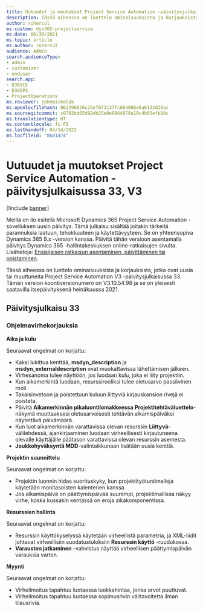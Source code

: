 ```yaml
---
title: Uutuudet ja muutokset Project Service Automation -päivitysjulkaisussa 33, V3
description: Tässä aiheessa on luettelo ominaisuuksista ja korjauksista, jotka ovat käytettävissä Project Service Automation -päivitysjulkaisussa 33, V3.
author: ruhercul
ms.custom: dyn365-projectservice
ms.date: 06/30/2021
ms.topic: article
ms.author: ruhercul
audience: Admin
search.audienceType:
- admin
- customizer
- enduser
search.app:
- D365CE
- D365PS
- ProjectOperations
ms.reviewer: johnmichalak
ms.openlocfilehash: 063290526c25e7073137fc88408be6a61d2d20ac
ms.sourcegitcommit: c0792bd65d92db25e0e8864879a19c4b93efb10c
ms.translationtype: HT
ms.contentlocale: fi-FI
ms.lasthandoff: 04/14/2022
ms.locfileid: "8601474"
---
```

# <a name="whats-new-or-changed-in-project-service-automation-update-release-33-v3"></a>Uutuudet ja muutokset Project Service Automation -päivitysjulkaisussa 33, V3

[!include [banner](../includes/psa-now-project-operations.md)]

Meillä on ilo esitellä Microsoft Dynamics 365 Project Service Automation -sovelluksen uusin päivitys. Tämä julkaisu sisältää joitakin tärkeitä parannuksia laatuun, tehokkuuteen ja käytettävyyteen. Se on yhteensopiva Dynamics 365 9.x -version kanssa. Päivitä tähän versioon asentamalla päivitys Dynamics 365 -hallintakeskuksen online-ratkaisujen sivulta. Lisätietoja: [Ensisijaisen ratkaisun asentaminen, päivittäminen tai poistaminen](/power-platform/admin/install-remove-preferred-solution).

Tässä aiheessa on luettelo ominaisuuksista ja korjauksista, jotka ovat uusia tai muuttuneita Project Service Automation V3 -päivitysjulkaisussa 33. Tämän version koontiversionumero on V3.10.54.98 ja se on yleisesti saatavilla itsepäivityksenä heinäkuussa 2021.

## <a name="update-release-33"></a>Päivitysjulkaisu 33

### <a name="bug-fixes"></a>Ohjelmavirhekorjauksia

**Aika ja kulu**

Seuraavat ongelmat on korjattu:

- Kaksi lukittua kenttää, **msdyn_description** ja **msdyn_externaldescription** ovat muokattavissa lähettämisen jälkeen.
- Virhesanoma tulee näyttöön, jos luodaan kulu, joka ei liity projektiin.
- Kun aikamerkintä luodaan, resurssirooliksi tulee oletusarvo passiivinen rooli.
- Takaisinvetoon ja poistettuun kuluun liittyviä kirjauskansion rivejä ei poisteta.
- Päivitä **Aikamerkinnän pikaluontilomakkeessa** **Projektitehtäväluettelo**-näkymä muuttaaksesi oletusarvoisesti tehtävän alkamispäiväksi näytettävä päivämäärä.
- Kun luot aikamerkinnän varattavissa olevan resurssin **Liittyvä**-välilehdessä, ajankirjaaminen luodaan virheellisesti kirjautuneena olevalle käyttäjälle päätason varattavissa olevan resurssin asemesta.
- **Joukkohyväksyntä MDD**-valintaikkunaan lisätään uusia kenttiä.

**Projektin suunnittelu**

Seuraavat ongelmat on korjattu:
- Projektin luonnin hidas suorituskyky, kun projektityötuntimalleja käytetään monitasoisten kalenterien kanssa.
- Jos alkamispäivä on päättymispäivää suurempi, projektimallissa näkyy virhe, koska kussakin kentässä on eroja aikakomponentissa.

**Resurssien hallinta**

Seuraavat ongelmat on korjattu:
- Resurssin käyttökyselyssä käytetään virheellistä parametria, ja XML-liidit johtavat virheellisiin suodatustuloksiin **Resurssin käyttö** -ruudukossa.
- **Varausten jatkaminen** -vahvistus näyttää virheellisen päättymispäivän varauksia varten.

**Myynti**

Seuraavat ongelmat on korjattu:
- Virheilmoitus tapahtuu luotaessa luokkahintaa, jonka arvot puuttuvat.
- Virheilmoitus tapahtuu luotaessa sopimusrivin välitavoitetta ilman tilausriviä.
